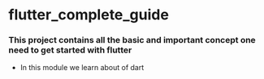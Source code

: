 # flutter_complete_guide

### This project contains all the basic and important concept one need to get started with flutter

   - In this module we learn about of dart
